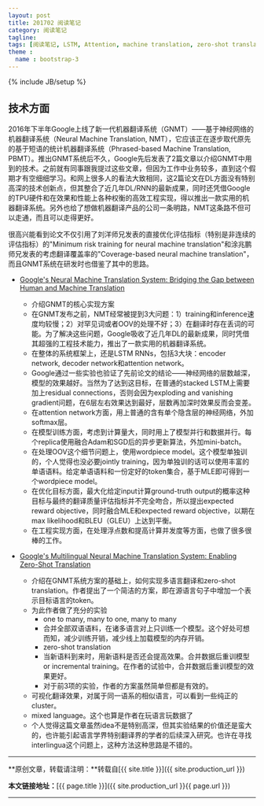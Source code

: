 ```yaml
---
layout: post
title: 201702 阅读笔记
category: 阅读笔记
tagline: 
tags: [阅读笔记, LSTM, Attention, machine translation, zero-shot translation, 机器翻译]
theme :
  name : bootstrap-3
---
```

{% include JB/setup %}

## 技术方面

2016年下半年Google上线了新一代机器翻译系统（GNMT）——基于神经网络的机器翻译系统（Neural Machine Translation, NMT），它应该正在逐步取代原先的基于短语的统计机器翻译系统（Phrased-based Machine Translation, PBMT）。推出GNMT系统后不久，Google先后发表了2篇文章以介绍GNMT中用到的技术。之前就有同事跟我提过这些文章，但因为工作中业务较多，直到这个假期才有空细细学习。和网上很多人的看法大致相同，这2篇论文在DL方面没有特别高深的技术创新点，但其整合了近几年DL/RNN的最新成果，同时还凭借Google的TPU硬件和在效果和性能上各种权衡的高效工程实现，得以推出一款实用的机器翻译系统。另外也给了想做机器翻译产品的公司一条明路，NMT这条路不但可以走通，而且可以走得更好。

很高兴能看到论文不仅引用了刘洋师兄发表的直接优化评估指标（特别是非连续的评估指标）的"Minimum risk training for neural machine translation"和涂兆鹏师兄发表的考虑翻译覆盖率的"Coverage-based neural machine translation"，而且GNMT系统在研发时也借鉴了其中的思路。

+ [Google's Neural Machine Translation System: Bridging the Gap between Human and Machine Translation](https://arxiv.org/abs/1609.08144)
  - 介绍GNMT的核心实现方案
  - 在GNMT发布之前，NMT经常被提到3大问题：1）training和inference速度均较慢；2）对罕见词或者OOV的处理不好；3）在翻译时存在丢词的可能。为了解决这些问题，Google吸收了近几年DL的最新成果，同时凭借其超强的工程技术能力，推出了一款实用的机器翻译系统。
  - 在整体的系统框架上，还是LSTM RNNs，包括3大块：encoder network, decoder network和attention network。
  - Google通过一些实验也验证了先前论文的结论——神经网络的层数越深，模型的效果越好。当然为了达到这目标，在普通的stacked LSTM上需要加上residual connections，否则会因为exploding and vanishing gradient问题，在6层左右效果达到最好，层数再加深时效果反而会变差。
  - 在attention network方面，用上普通的含有单个隐含层的神经网络，外加softmax层。
  - 在模型训练方面，考虑到计算量大，同时用上了模型并行和数据并行。每个replica使用融合Adam和SGD后的异步更新算法，外加mini-batch。
  - 在处理OOV这个细节问题上，使用wordpiece model。这个模型单独训的，个人觉得也没必要jointly training，因为单独训的话可以使用丰富的单语语料。给定单语语料和一份定好的token集合，基于MLE即可得到一个wordpiece model。
  - 在优化目标方面，最大化给定input计算ground-truth output的概率这种目标与最终的翻译质量评估指标并不完全吻合，所以提出expected reward objective，同时融合MLE和expected reward objective，以期在max likelihood和BLEU（GLEU）上达到平衡。
  - 在工程实现方面，在处理浮点数和提高计算并发度等方面，也做了很多很棒的工作。

+ [Google's Multilingual Neural Machine Translation System: Enabling Zero-Shot Translation](https://arxiv.org/abs/1611.04558)
  - 介绍在GNMT系统方案的基础上，如何实现多语言翻译和zero-shot translation。作者提出了一个简洁的方案，即在源语言句子中增加一个表示目标语言的token。
  - 为此作者做了充分的实验
    + one to many, many to one, many to many
    + 合并全部双语语料，在诸多语言对上只训练一个模型。这个好处可想而知，减少训练开销，减少线上加载模型的内存开销。
    + zero-shot translation
    + 当新语料到来时，用新语料是否还会提高效果。合并数据后重训模型 or incremental training。在作者的试验中，合并数据后重训模型的效果更好。
    + 对于前3项的实验，作者的方案虽然简单但都是有效的。
  - 可视化翻译效果，对属于同一语系的相似语言，可以看到一些纯正的cluster。
  - mixed language。这个也算是作者在玩语言玩数据了
  - 个人觉得这篇文章虽然idea不是特别高深，但其实验结果的价值还是蛮大的，也许能引起语言学界特别翻译界的学者的后续深入研究。也许在寻找interlingua这个问题上，这种方法这种思路是不错的。


* * *

**原创文章，转载请注明：**转载自[{{ site.title }}]({{ site.production_url }})

**本文链接地址：**[{{ page.title }}]({{ site.production_url }}{{ page.url }})

* * *
